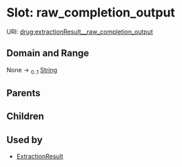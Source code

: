 
# Slot: raw_completion_output




URI: [drug:extractionResult__raw_completion_output](http://w3id.org/ontogpt/drug/extractionResult__raw_completion_output)


## Domain and Range

None &#8594;  <sub>0..1</sub> [String](types/String.md)

## Parents


## Children


## Used by

 * [ExtractionResult](ExtractionResult.md)

